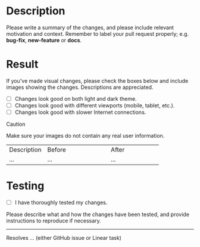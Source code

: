 # Description

Please write a summary of the changes, and please include relevant motivation and context. Remember to label your pull request properly; e.g. **bug-fix**, **new-feature** or **docs**.

# Result

If you've made visual changes, please check the boxes below and include images showing the changes. Descriptions are appreciated.

- [ ] Changes look good on both light and dark theme.
- [ ] Changes look good with different viewports (mobile, tablet, etc.).
- [ ] Changes look good with slower Internet connections.

> [!CAUTION]
> Make sure your images do not contain any real user information.

<table>
    <tr>
        <td width="25%">Description</td>
        <td>Before</td>
        <td>After</td>
    </tr>
    <tr>
        <td>
            ...
        </td>
        <td>
            ...
        </td>
        <td>
            ...
        </td>
    </tr>
</table>

# Testing

- [ ] I have thoroughly tested my changes.

Please describe what and how the changes have been tested, and provide instructions to reproduce if necessary.

---

Resolves ... (either GitHub issue or Linear task)
